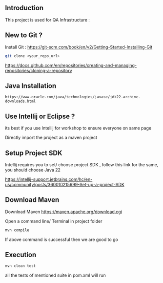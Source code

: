 ## Introduction
This project is used for QA Infrastructure  :



## New to Git ?

Install Git : https://git-scm.com/book/en/v2/Getting-Started-Installing-Git

```sh
git clone <your_repo_url>
```

https://docs.github.com/en/repositories/creating-and-managing-repositories/cloning-a-repository 
    

## Java Installation

```
https://www.oracle.com/java/technologies/javase/jdk22-archive-downloads.html
```


## Use Intellij or Eclipse ? 
its best if you use Intellij for workshop to ensure everyone on same page

Directly import the project as a maven project

## Setup Project SDK
Intellij requires you to set/ choose project SDK , follow this link for the same, you should choose Java 22

https://intellij-support.jetbrains.com/hc/en-us/community/posts/360010215699-Set-up-a-project-SDK

## Download Maven

Download Maven https://maven.apache.org/download.cgi

Open a command line/ Terminal in project folder
```sh
mvn compile
```

If above command is successful then we are good to go

## Execution

```sh
mvn clean test
```

all the tests of mentioned suite in pom.xml will run

